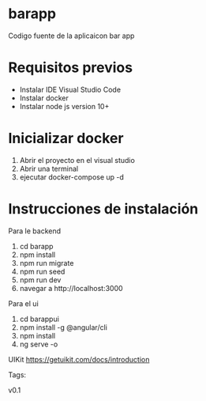 # barapp
Codigo fuente de la aplicaicon bar app

# Requisitos previos

- Instalar IDE Visual Studio Code
- Instalar docker
- Instalar node js version 10+

# Inicializar docker

1. Abrir el proyecto en el visual studio
2. Abrir una terminal
3. ejecutar docker-compose up -d


# Instrucciones de instalación

Para le backend

1. cd barapp
2. npm install
3. npm run migrate
4. npm run seed
3. npm run dev
4. navegar a http://localhost:3000

Para el ui

1. cd barappui
2. npm install -g @angular/cli
3. npm install
4. ng serve -o


UIKit
https://getuikit.com/docs/introduction

Tags:

v0.1